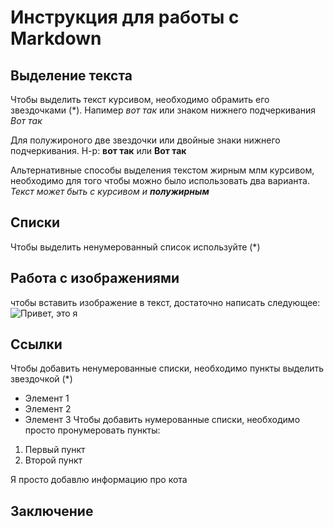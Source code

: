 # Инструкция для работы с  Markdown

## Выделение текста
Чтобы выделить текст курсивом, необходимо обрамить его звездочками (*). Напимер *вот так* или знаком нижнего подчеркивания _Вот так_

Для полужироного две звездочки или двойные знаки нижнего подчеркивания. Н-р: **вот так** или __Вот так__

Альтернативные способы выделения текстом жирным млм курсивом, необходимо для того чтобы можно было использовать два варианта. 
_Текст может быть с курсивом и **полужирным**_
## Списки
 Чтобы выделить ненумерованный список используйте (*)
## Работа с изображениями
чтобы вставить изображение в текст, достаточно написать следующее:
![Привет, это я](%D1%8F%D1%8F.jpg)
## Ссылки
Чтобы добавить ненумерованные списки, необходимо пункты выделить звездочкой (*)
* Элемент 1
* Элемент 2
* Элемент 3
Чтобы добавить нумерованные списки, необходимо просто пронумеровать пункты:

1. Первый пункт
2. Второй пункт

Я просто добавлю информацию про кота


## Заключение